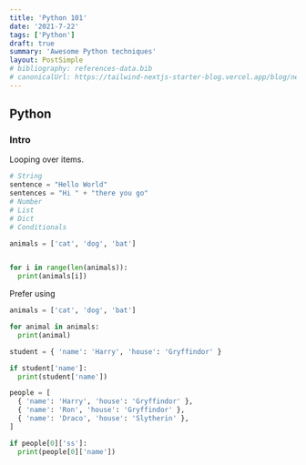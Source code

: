 ```yaml
---
title: 'Python 101'
date: '2021-7-22'
tags: ['Python']
draft: true
summary: 'Awesome Python techniques'
layout: PostSimple
# bibliography: references-data.bib
# canonicalUrl: https://tailwind-nextjs-starter-blog.vercel.app/blog/new-features-in-v1/
---
```


## Python

### Intro

Looping over items.

```python
# String
sentence = "Hello World"
sentences = "Hi " + "there you go"
# Number
# List
# Dict
# Conditionals
```

```python
animals = ['cat', 'dog', 'bat']


for i in range(len(animals)):
  print(animals[i])
```

Prefer using

```python
animals = ['cat', 'dog', 'bat']

for animal in animals:
  print(animal)
```

```python
student = { 'name': 'Harry', 'house': 'Gryffindor' }

if student['name']:
  print(student['name'])
```

```python
people = [
  { 'name': 'Harry', 'house': 'Gryffindor' },
  { 'name': 'Ron', 'house': 'Gryffindor' },
  { 'name': 'Draco', 'house': 'Slytherin' },
]

if people[0]['ss']:
  print(people[0]['name'])
```

```python

```

```python

```

```python

```

```python

```

```python

```

```python

```

```python

```

```python

```
